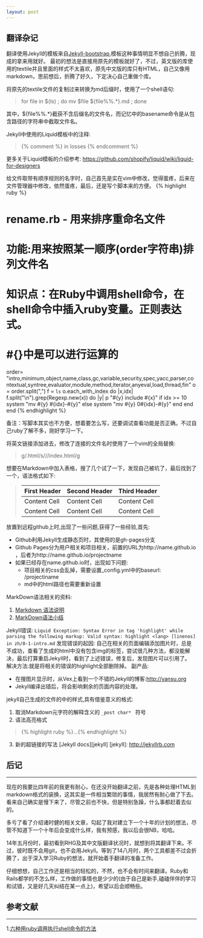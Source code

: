 ```yaml
---
layout: post 
---
```

## 翻译杂记

翻译使用Jekyll的模板来自[Jekyll-bootstrap](https://github.com/plusjade/jekyll-bootstrap),模板这种事情明显不想自己折腾，现成的拿来用就好。
最初的想法是直接用原先的模板就好了，不过，英文版的库使用的textile并且里面的样式不太喜欢，原先中文版的库只有HTML，自己又像用markdown，思前想后，折腾了好久，下定决心自己重做个库。

将原先的textile文件的复制过来转换为md后缀时，使用了一个shell语句:

> for file in $(ls)  ; do mv $file ${file%%.*}.md ; done

其中，${file%%.*}截获不含后缀名的文件名，而记忆中的basename命令是从包含路径的字符串中截取文件名。

Jekyll中使用的Liquid模板中的注释:
> {% comment %} in losses {% endcomment %}

更多关于Liquid模板的介绍参考: https://github.com/shopify/liquid/wiki/liquid-for-designers

给文件取带有顺序规则的名字时，自己首先是实在vim中修改，觉得蛋疼，后来在文件管理器中修改，依然蛋疼，最后，还是写个脚本来的方便。
{% highlight ruby %}
# rename.rb - 用来排序重命名文件
# 功能:用来按照某一顺序(order字符串)排列文件名
# 知识点：在Ruby中调用shell命令，在shell命令中插入ruby变量。正则表达式。
# #{}中是可以进行运算的
order= "intro,minimum,object,name,class,gc,variable,security,spec,yacc,parser,contextual,syntree,evaluator,module,method,iterator,anyeval,load,thread,fin"
o = order.split(",")
f = `ls`
o.each_with_index do |x,idx|
  f.split("\n").grep(Regexp.new(x)) do |y| 
    p "#{y} include #{x}" 
    if idx >= 10
      system "mv #{y} #{idx}-#{y}"
    else
      system "mv #{y} 0#{idx}-#{y}"
    end
  end
end
{% endhighlight %}

备注：写脚本其实也不方便，想着要怎么写，还要调试查看功能是否正确。不过自己ruby了解不多，刚好学习一下。

将英文链接添加进去，修改了连接的文件名时使用了一个vim的全局替换: 
> g/\.html/s//\/index\.html/g

想要在Markdown中加入表格，搜了几个试了一下，发现自己被坑了，最后找到了一个，语法格式如下:

> First Header | Second Header | Third Header
> ------------ | ------------- | ------------
> Content Cell | Content Cell  | Content Cell
> Content Cell | Content Cell  | Content Cell

放置到远程github上时,出现了一些问题,获得了一些经验,首先:

- Github利用Jekyll生成静态页时，其使用的是gh-pages分支
- Github Pages分为用户相关和项目相关，前置的URL为http://name.github.io ，后者为http://name.github.io/projectname
- 如果已经存在name.github.io时，出现如下问题:
     *  项目相关的css会乱掉，需要设置_config.yml中的baseurl: /projectiname
     *  md中的html路径也需要重新设置

MarkDown语法相关的资料:

1. [Markdown 语法说明](http://wowubuntu.com/markdown/)
2. [MarkDown语法小结 ](http://www.myexception.cn/program/1629426.html)

Jekyll错误: `Liquid Exception: Syntax Error in tag 'highlight' while parsing the following markup: Valid syntax: highlight <lang> [linenos] in zh/0-1-intro.md`
发现错误的起因: 自己在相关的页面编辑添加图片时，总是不成功，查看了生成的html中没有包含img的标签，尝试很几种方法，都没能解决，最后打算重启Jekyll时，看到了上述错误，修复后，发现图片可以引用了。
解决方法:就是将相关的错误的highlight全部删除掉。
副产品: 
- 在搜图片显示时，从Vex上看到一个不错的Jekyll的博客:<http://yansu.org>
- Jekyll编译出错后，将会影响剩余的页面内容的处理。


jekyll自己生成的文件的中的样式,具有借鉴意义的格式:

1. 取消Markdown元字符的解释含义的 `_post char* ` 符号 
2. 语法高亮格式
> {% highlight ruby %}...{% endhighlight %}

3. 新的超链接的写法 [Jekyll docs][jekyll]
[jekyll]:    http://jekyllrb.com

## 后记
----
现在的我要比四年前的我更有耐心，在还没开始翻译之前，先是各种处理HTML到markdown格式的装换，这其实是一件相当繁琐的事情，我居然有耐心做了下去。看来自己确实是慢下来了，尽管之前也不快，但是特别急躁，什么事都赶着去似的。

多亏了看了介绍诸时健的相关文章，勾起了我对建立下一个十年的计划的想法，尽管不知道下一个十年后会变成什么样，我有预感，我以后会很NB，哈哈。

14年五月份时，最初看到RHG及其中文版翻译状况时，就想到将其翻译下来。不过，彼时既不会用git，也不会用Jekyll。等到了14八月时，两个工具都差不过会折腾了，出于深入学习Ruby的想法，就开始着手翻译的准备工作。

仔细想想，自己工作还是相当的轻松的，不然，也不会有时间来翻译。Ruby和Rails都学的不怎么样，工作做的事情也是少少的(由于自己是新手,磕磕伴伴的学习和试错，又是好几天纠结在某一点上)，希望以后会顺畅些。

## 参考文献
----
1.[六种用ruby调用执行shell命令的方法](http://blackanger.blog.51cto.com/140924/43730/)

